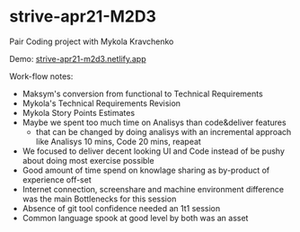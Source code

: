 # strive-apr21-M2D3
Pair Coding project with Mykola Kravchenko 

Demo: [strive-apr21-m2d3.netlify.app](https://strive-apr21-m2d3.netlify.app)

Work-flow notes:

- Maksym's conversion from functional to Technical Requirements
- Mykola's Technical Requirements Revision
- Mykola Story Points Estimates
- Maybe we spent too much time on Analisys than code&deliver features
  - that can be changed by doing analisys with an incremental approach like Analisys 10 mins, Code 20 mins, reapeat   
- We focused to deliver decent looking UI and Code instead of be pushy about doing  most exercise possible 
- Good amount of time spend on knowlage sharing as by-product of experience off-set
- Internet connection, screenshare and machine environment difference was the main Bottlenecks for this session
- Absence of git tool confidence needed an 1t1 session    
- Common language spook at good level by both was an asset 


